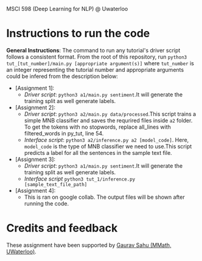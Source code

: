
MSCI 598 (Deep Learning for NLP) @ Uwaterloo

# Instructions to run the code
**General Instructions**: The command to run any tutorial's driver script follows a consistent format. From the root of this repository, run `python3 tut_[tut_number]/main.py [appropriate argument(s)]` where `tut_number` is an integer representing the tutorial number and appropriate arguments could be infered from the description below:

- [Assignment 1]:
  - *Driver script*: `python3 a1/main.py sentiment`.It will generate the training split as well generate labels.
- [Assignment 2]:
  - *Driver script*: `python3 a2/main.py data/processed`.This script trains a simple MNB classifier and saves the requrired files inside `a2` folder. To get the tokens with no stopwords, replace all_lines with filtered_words in py_tut, line 54.
  - *Interface script*: `python3 a2/inference.py a2 [model_code]`. Here, `model_code` is the type of MNB classifier we need to use.This script predicts a label for all the sentences in the sample text file.
- [Assignment 3]:
  - *Driver script*: `python3 a1/main.py sentiment`.It will generate the training split as well generate labels.
  - *Interface script* `python3 tut_1/inference.py [sample_text_file_path]`
- [Assignment 4]:
  - This is ran on google collab. The output files will be shown after running the code. 

# Credits and feedback
These assignment have been supported by [Gaurav Sahu (MMath, UWaterloo)](github.com/demfier). 
